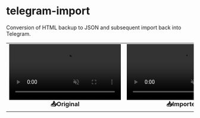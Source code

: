 # telegram-import
Conversion of HTML backup to JSON and subsequent import back into Telegram.

<table>
  <tr>
    <td align="center">
      <video src="demo/Original_Optimized.webm" width="300" autoplay loop muted playsinline></video>
      <br><b>📤Original</b>
    </td>
    <td align="center">
      <video src="demo/Import_Optimized.webm" width="300" autoplay loop muted playsinline></video>
      <br><b>📥Imported</b>
    </td>
  </tr>
</table>
